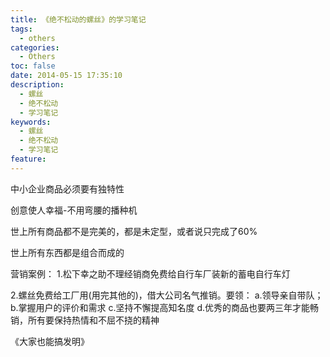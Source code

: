 ```yaml
---
title: 《绝不松动的螺丝》的学习笔记
tags:
  - others
categories:
  - Others
toc: false
date: 2014-05-15 17:35:10
description:
  - 螺丝
  - 绝不松动
  - 学习笔记
keywords:
  - 螺丝
  - 绝不松动
  - 学习笔记
feature:
---
```


中小企业商品必须要有独特性

创意使人幸福-不用弯腰的播种机

世上所有商品都不是完美的，都是未定型，或者说只完成了60%

世上所有东西都是组合而成的

营销案例：
1.松下幸之助不理经销商免费给自行车厂装新的蓄电自行车灯

2.螺丝免费给工厂用(用完其他的)，借大公司名气推销。要领：
a.领导亲自带队；
b.掌握用户的评价和需求
c.坚持不懈提高知名度
d.优秀的商品也要两三年才能畅销，所有要保持热情和不屈不挠的精神

《大家也能搞发明》